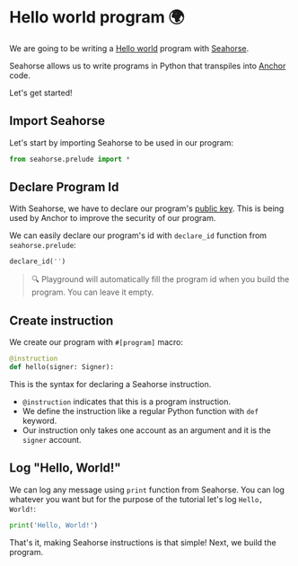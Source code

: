 # Hello world program 🌍️

We are going to be writing a [Hello world](https://en.wikipedia.org/wiki/%22Hello,_World!%22_program) program with [Seahorse](https://seahorse-lang.org/).

Seahorse allows us to write programs in Python that transpiles into [Anchor](https://anchor-lang.com/) code.

Let's get started!

## Import Seahorse

Let's start by importing Seahorse to be used in our program:

```py
from seahorse.prelude import *
```

## Declare Program Id

With Seahorse, we have to declare our program's [public key](https://en.wikipedia.org/wiki/Public-key_cryptography). This is being used by Anchor to improve the security of our program.

We can easily declare our program's id with `declare_id` function from `seahorse.prelude`:

```py
declare_id('')
```

> 🔍️ Playground will automatically fill the program id when you build the program. You can leave it empty.

## Create instruction

We create our program with `#[program]` macro:

```py
@instruction
def hello(signer: Signer):
```

This is the syntax for declaring a Seahorse instruction.

- `@instruction` indicates that this is a program instruction.
- We define the instruction like a regular Python function with `def` keyword.
- Our instruction only takes one account as an argument and it is the `signer` account.

## Log "Hello, World!"

We can log any message using `print` function from Seahorse.
You can log whatever you want but for the purpose of the tutorial let's log `Hello, World!`:

```py
print('Hello, World!')
```

That's it, making Seahorse instructions is that simple! Next, we build the program.
